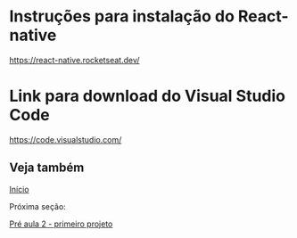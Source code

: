 # Instruções para instalação do React-native
https://react-native.rocketseat.dev/
# Link para download do Visual Studio Code
https://code.visualstudio.com/

## Veja também

[Início](https://github.com/AWLeiseR/ReactNative) 

Próxima seção: 

[Pré aula 2 - primeiro projeto](https://github.com/AWLeiseR/ReactNative/tree/master/Pr%C3%A9%20aula%202) 
